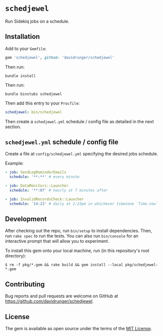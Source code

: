 # `schedjewel`

Run Sidekiq jobs on a schedule.

## Installation

Add to your `Gemfile`:

```rb
gem 'schedjewel', github: 'davidrunger/schedjewel'
```

Then run:

```
bundle install
```

Then run:

```
bundle binstubs schedjewel
```

Then add this entry to your `Procfile`:

```yml
schedjewel: bin/schedjewel
```

Then create a `schedjewel.yml` schedule / config file as detailed in the next section.

## `schedjewel.yml` schedule / config file

Create a file at `config/schedjewel.yml` specifying the desired jobs schedule.

Example:

```yml
- job: SendLogReminderEmails
  schedule: '**:**' # every minute

- job: DataMonitors::Launcher
  schedule: '**:07' # hourly at 7 minutes after

- job: InvalidRecordsCheck::Launcher
  schedule: '14:23' # daily at 2:23pm in whichever timezone `Time.now` uses
```

## Development

After checking out the repo, run `bin/setup` to install dependencies. Then, run `rake spec` to run
the tests. You can also run `bin/console` for an interactive prompt that will allow you to
experiment.

To install this gem onto your local machine, run (in this repository's root directory):

```
$ rm -f pkg/*.gem && rake build && gem install --local pkg/schedjewel-*.gem
```

## Contributing

Bug reports and pull requests are welcome on GitHub at https://github.com/davidrunger/schedjewel.

## License

The gem is available as open source under the terms of the [MIT
License](https://opensource.org/licenses/MIT).
